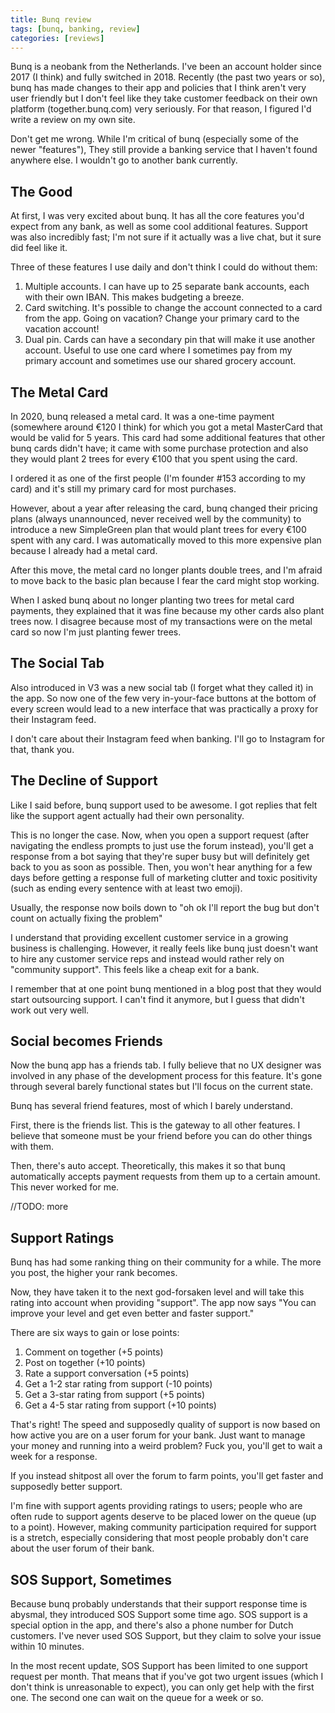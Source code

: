 ```yaml
---
title: Bunq review
tags: [bunq, banking, review]
categories: [reviews]
---
```


Bunq is a neobank from the Netherlands. I've been an account holder since 2017 (I think) and fully switched in 2018. Recently (the past two years or so), bunq has made changes to their app and policies that I think aren't very user friendly but I don't feel like they take customer feedback on their own platform (together.bunq.com) very seriously. For that reason, I figured I'd write a review on my own site.

Don't get me wrong. While I'm critical of bunq (especially some of the newer "features"), They still provide a banking service that I haven't found anywhere else. I wouldn't go to another bank currently.

## The Good
At first, I was very excited about bunq. It has all the core features you'd expect from any bank, as well as some cool additional features. Support was also incredibly fast; I'm not sure if it actually was a live chat, but it sure did feel like it.

Three of these features I use daily and don't think I could do without them:

1. Multiple accounts. I can have up to 25 separate bank accounts, each with their own IBAN. This makes budgeting a breeze.
2. Card switching. It's possible to change the account connected to a card from the app. Going on vacation? Change your primary card to the vacation account!
3. Dual pin. Cards can have a secondary pin that will make it use another account. Useful to use one card where I sometimes pay from my primary account and sometimes use our shared grocery account.

## The Metal Card
In 2020, bunq released a metal card. It was a one-time payment (somewhere around &euro;120 I think) for which you got a metal MasterCard that would be valid for 5 years. 
This card had some additional features that other bunq cards didn't have; it came with some purchase protection and also they would plant 2 trees for every &euro;100 that you spent using the card.

I ordered it as one of the first people (I'm founder #153 according to my card) and it's still my primary card for most purchases.

However, about a year after releasing the card, bunq changed their pricing plans (always unannounced, never received well by the community) to introduce a new SimpleGreen plan that would plant trees for every &euro;100 spent with any card. I was automatically moved to this more expensive plan because I already had a metal card. 

After this move, the metal card no longer plants double trees, and I'm afraid to move back to the basic plan because I fear the card might stop working.

When I asked bunq about no longer planting two trees for metal card payments, they explained that it was fine because my other cards also plant trees now. I disagree because most of my transactions were on the metal card so now I'm just planting fewer trees.

## The Social Tab
Also introduced in V3 was a new social tab (I forget what they called it) in the app. So now one of the few very in-your-face buttons at the bottom of every screen would lead to a new interface that was practically a proxy for their Instagram feed. 

I don't care about their Instagram feed when banking. I'll go to Instagram for that, thank you.

## The Decline of Support
Like I said before, bunq support used to be awesome. I got replies that felt like the support agent actually had their own personality. 

This is no longer the case. Now, when you open a support request (after navigating the endless prompts to just use the forum instead), you'll get a response from a bot saying that they're super busy but will definitely get back to you as soon as possible. Then, you won't hear anything for a few days before getting a response full of marketing clutter and toxic positivity (such as ending every sentence with at least two emoji). 

Usually, the response now boils down to "oh ok I'll report the bug but don't count on actually fixing the problem"

I understand that providing excellent customer service in a growing business is challenging. However, it really feels like bunq just doesn't want to hire any customer service reps and instead would rather rely on "community support". This feels like a cheap exit for a bank.

I remember that at one point bunq mentioned in a blog post that they would start outsourcing support. I can't find it anymore, but I guess that didn't work out very well.

## Social becomes Friends
Now the bunq app has a friends tab. I fully believe that no UX designer was involved in any phase of the development process for this feature. It's gone through several barely functional states but I'll focus on the current state.

Bunq has several friend features, most of which I barely understand.

First, there is the friends list. This is the gateway to all other features. I believe that someone must be your friend before you can do other things with them.

Then, there's auto accept. Theoretically, this makes it so that bunq automatically accepts payment requests from them up to a certain amount. This never worked for me.

//TODO: more

## Support Ratings
Bunq has had some ranking thing on their community for a while. The more you post, the higher your rank becomes. 

Now, they have taken it to the next god-forsaken level and will take this rating into account when providing "support". The app now says "You can improve your level and get even better and faster support."

There are six ways to gain or lose points:

1. Comment on together (+5 points)
2. Post on together (+10 points)
3. Rate a support conversation (+5 points)
4. Get a 1-2 star rating from support (-10 points)
5. Get a 3-star rating from support (+5 points)
6. Get a 4-5 star rating from support (+10 points)

That's right! The speed and supposedly quality of support is now based on how active you are on a user forum for your bank. Just want to manage your money and running into a weird problem? Fuck you, you'll get to wait a week for a response.

If you instead shitpost all over the forum to farm points, you'll get faster and supposedly better support.

I'm fine with support agents providing ratings to users; people who are often rude to support agents deserve to be placed lower on the queue (up to a point). However, making community participation required for support is a stretch, especially considering that most people probably don't care about the user forum of their bank.

## SOS Support, Sometimes

Because bunq probably understands that their support response time is abysmal, they introduced SOS Support some time ago.
SOS support is a special option in the app, and there's also a phone number for Dutch customers.
I've never used SOS Support, but they claim to solve your issue within 10 minutes.

In the most recent update, SOS Support has been limited to one support request per month.
That means that if you've got two urgent issues (which I don't think is unreasonable to expect), you can only get help with the first one. The second one can wait on the queue for a week or so.
